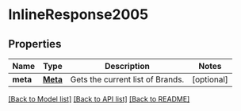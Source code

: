 # InlineResponse2005

## Properties
Name | Type | Description | Notes
------------ | ------------- | ------------- | -------------
**meta** | [**Meta**](Meta.md) | Gets the current list of Brands. | [optional] 

[[Back to Model list]](../README.md#documentation-for-models) [[Back to API list]](../README.md#documentation-for-api-endpoints) [[Back to README]](../README.md)



